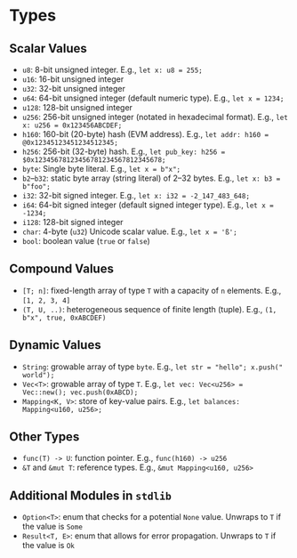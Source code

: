# Types

## Scalar Values

- `u8`: 8-bit unsigned integer. E.g., `let x: u8 = 255;`
- `u16`: 16-bit unsigned integer
- `u32`: 32-bit unsigned integer
- `u64`: 64-bit unsigned integer (default numeric type). E.g., `let x = 1234;`
- `u128`: 128-bit unsigned integer
- `u256`: 256-bit unsigned integer (notated in hexadecimal format). E.g., `let x: u256 = 0x123456ABCDEF;`
- `h160`: 160-bit (20-byte) hash (EVM address). E.g., `let addr: h160 = @0x12345123451234512345;`
- `h256`: 256-bit (32-byte) hash. E.g., `let pub_key: h256 = $0x12345678123456781234567812345678;`
- `byte`: Single byte literal. E.g., `let x = b"x";`
- `b2`–`b32`: static byte array (string literal) of 2–32 bytes. E.g., `let x: b3 = b"foo";`
- `i32`: 32-bit signed integer. E.g., `let x: i32 = -2_147_483_648;`
- `i64`: 64-bit signed integer (default signed integer type). E.g., `let x = -1234;`
- `i128`: 128-bit signed integer
- `char`: 4-byte (`u32`) Unicode scalar value. E.g., `let x = 'ß';`
- `bool`: boolean value (`true` or `false`)

## Compound Values

- `[T; n]`: fixed-length array of type `T` with a capacity of `n` elements. E.g., `[1, 2, 3, 4]`
- `(T, U, ..)`: heterogeneous sequence of finite length (tuple). E.g., `(1, b"x", true, 0xABCDEF)`

## Dynamic Values

- `String`: growable array of type `byte`. E.g., `let str = "hello"; x.push(" world");`
- `Vec<T>`: growable array of type `T`. E.g., `let vec: Vec<u256> = Vec::new(); vec.push(0xABCD);`
- `Mapping<K, V>`: store of key-value pairs. E.g., `let balances: Mapping<u160, u256>;`

## Other Types

- `func(T) -> U`: function pointer. E.g., `func(h160) -> u256`
- `&T` and `&mut T`: reference types. E.g., `&mut Mapping<u160, u256>`

## Additional Modules in `stdlib`

- `Option<T>`: enum that checks for a potential `None` value. Unwraps to `T` if the value is `Some`
- `Result<T, E>`: enum that allows for error propagation.  Unwraps to `T` if the value is `Ok`
